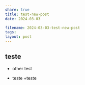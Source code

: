```yaml
---
share: true
title: test-new-post
date: 2024-03-03

filename: 2024-03-03-test-new-post
tags: 
layout: post
---
```


## teste

- other test

* teste
+teste